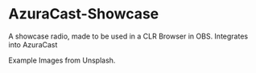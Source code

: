# AzuraCast-Showcase
A showcase radio, made to be used in a CLR Browser in OBS. Integrates into AzuraCast


Example Images from Unsplash.

